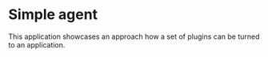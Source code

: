# Simple agent

This application showcases an approach how a set of plugins can be turned to an application.